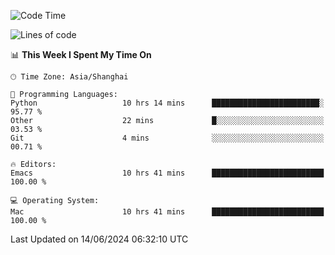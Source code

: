 <!--START_SECTION:waka-->
![Code Time](http://img.shields.io/badge/Code%20Time-2%2C008%20hrs%2022%20mins-blue)

![Lines of code](https://img.shields.io/badge/From%20Hello%20World%20I%27ve%20Written-308.1%20thousand%20lines%20of%20code-blue)

📊 **This Week I Spent My Time On** 

```text
🕑︎ Time Zone: Asia/Shanghai

💬 Programming Languages: 
Python                   10 hrs 14 mins      ████████████████████████░   95.77 % 
Other                    22 mins             █░░░░░░░░░░░░░░░░░░░░░░░░   03.53 % 
Git                      4 mins              ░░░░░░░░░░░░░░░░░░░░░░░░░   00.71 % 

🔥 Editors: 
Emacs                    10 hrs 41 mins      █████████████████████████   100.00 % 

💻 Operating System: 
Mac                      10 hrs 41 mins      █████████████████████████   100.00 % 
```


 Last Updated on 14/06/2024 06:32:10 UTC
<!--END_SECTION:waka-->
